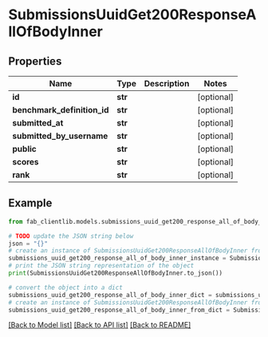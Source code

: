 # SubmissionsUuidGet200ResponseAllOfBodyInner

## Properties

 Name                        | Type    | Description | Notes      
-----------------------------|---------|-------------|------------
 **id**                      | **str** |             | [optional] 
 **benchmark_definition_id** | **str** |             | [optional] 
 **submitted_at**            | **str** |             | [optional] 
 **submitted_by_username**   | **str** |             | [optional] 
 **public**                  | **str** |             | [optional] 
 **scores**                  | **str** |             | [optional] 
 **rank**                    | **str** |             | [optional] 

## Example

```python
from fab_clientlib.models.submissions_uuid_get200_response_all_of_body_inner import SubmissionsUuidGet200ResponseAllOfBodyInner

# TODO update the JSON string below
json = "{}"
# create an instance of SubmissionsUuidGet200ResponseAllOfBodyInner from a JSON string
submissions_uuid_get200_response_all_of_body_inner_instance = SubmissionsUuidGet200ResponseAllOfBodyInner.from_json(json)
# print the JSON string representation of the object
print(SubmissionsUuidGet200ResponseAllOfBodyInner.to_json())

# convert the object into a dict
submissions_uuid_get200_response_all_of_body_inner_dict = submissions_uuid_get200_response_all_of_body_inner_instance.to_dict()
# create an instance of SubmissionsUuidGet200ResponseAllOfBodyInner from a dict
submissions_uuid_get200_response_all_of_body_inner_from_dict = SubmissionsUuidGet200ResponseAllOfBodyInner.from_dict(submissions_uuid_get200_response_all_of_body_inner_dict)
```

[[Back to Model list]](../README.md#documentation-for-models) [[Back to API list]](../README.md#documentation-for-api-endpoints) [[Back to README]](../README.md)


